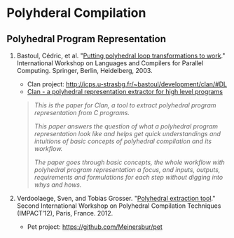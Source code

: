 # Polyhderal Compilation

## Polyhedral Program Representation

1. Bastoul, Cédric, et al. "[Putting polyhedral loop transformations to work](https://hal.inria.fr/file/index/docid/71681/filename/RR-4902.pdf)." International Workshop on Languages and Compilers for Parallel Computing. Springer, Berlin, Heidelberg, 2003.
    - Clan project: http://icps.u-strasbg.fr/~bastoul/development/clan/#DL
    - [Clan - a polyhedral representation extractor for high level programs](http://icps.u-strasbg.fr/~bastoul/development/clan/docs/clan.html)

    >_This is the paper for Clan, a tool to extract polyhedral program representation from C programs._
    >
    >_This paper answers the question of what a polyhedral program representation look like and helps get quick understandings and intuitions of basic concepts of polyhedral compilation and its workflow._
    >
    >_The paper goes through basic concepts, the whole workflow with polyhedral program representation a focus, and inputs, outputs, requirements and formulations for each step without digging into whys and hows._

2. Verdoolaege, Sven, and Tobias Grosser. "[Polyhedral extraction tool](https://www.grosser.es/publications/grosser-2012-Polyhedral-Extraction-Tool-IMPACT.pdf)." Second International Workshop on Polyhedral Compilation Techniques (IMPACT’12), Paris, France. 2012.
    - Pet project: https://github.com/Meinersbur/pet
